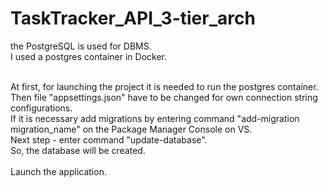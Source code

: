 # TaskTracker_API_3-tier_arch

the PostgreSQL is used for DBMS.
<br>
I used a postgres container in Docker.

<br>
At first, for launching the project it is needed to run the postgres container.
<br>
Then file "appsettings.json" have to be changed for own connection string configurations.
<br>
If it is necessary add migrations by entering command "add-migration migration_name" on the Package Manager Console on VS.
<br>
Next step - enter command "update-database".
<br>
So, the database will be created.
<br>
<br>
Launch the application.
